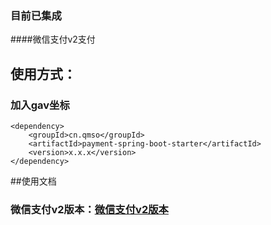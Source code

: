 ### 目前已集成
####微信支付v2支付

## 使用方式：

### 加入gav坐标



    <dependency>
        <groupId>cn.qmso</groupId>
        <artifactId>payment-spring-boot-starter</artifactId>
        <version>x.x.x</version>
    </dependency>

##使用文档
### 微信支付v2版本：[微信支付v2版本](https://github.com/LjunT/payment/wiki/%E5%BE%AE%E4%BF%A1%E6%94%AF%E4%BB%98v2%E6%8E%A5%E5%8F%A3%E4%BD%BF%E7%94%A8)


